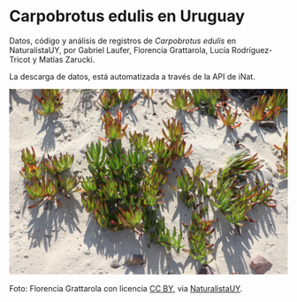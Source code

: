 # Carpobrotus edulis en Uruguay
Datos, código y análisis de registros de *Carpobrotus edulis* en NaturalistaUY, por Gabriel Laufer, Florencia Grattarola, Lucía Rodríguez-Tricot y Matías Zarucki.

La descarga de datos, está automatizada a través de la API de iNat.



![](docs/Carpobrotus_edulis.jpeg)

Foto: Florencia Grattarola con licencia [CC BY](http://creativecommons.org/licenses/by/4.0/), via [NaturalistaUY](https://www.naturalista.uy/observations/38173952).
